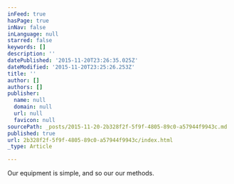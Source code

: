 ```yaml
---
inFeed: true
hasPage: true
inNav: false
inLanguage: null
starred: false
keywords: []
description: ''
datePublished: '2015-11-20T23:26:35.025Z'
dateModified: '2015-11-20T23:25:26.253Z'
title: ''
author: []
authors: []
publisher:
  name: null
  domain: null
  url: null
  favicon: null
sourcePath: _posts/2015-11-20-2b328f2f-5f9f-4805-89c0-a57944f9943c.md
published: true
url: 2b328f2f-5f9f-4805-89c0-a57944f9943c/index.html
_type: Article

---
```

Our equipment is simple, and so our our methods.